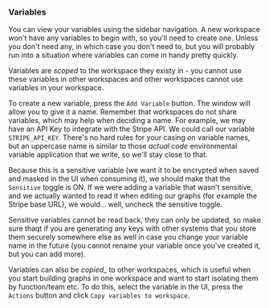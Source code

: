 ### Variables

You can view your variables using the sidebar navigation. A new workspace won't have any variables to begin with, so you'll need to create one. Unless you don't need any, in which case you don't need to, but you will probably run into a situation where variables can come in handy pretty quickly.

Variables are _scoped_ to the workspace they existy in - you cannot use these variables in other workspaces and other workspaces cannot use variables in your workspace.

To create a new variable, press the `Add Variable` button. The window will allow you to give it a name. Remember that workspaces do not share variables, which may help when deciding a name. For example, we may have an API Key to integrate with the Stripe API. We could call our variable `STRIPE_API_KEY`. There's no hard rules for your casing on variable names, but an uppercase name is similar to those _actual code_ environmental variable application that we write, so we'll stay close to that.

Because this is a sensitive variable (we want it to be encrypted when saved and masked in the UI when consuming it), we should make that the `Sensitive` toggle is ON. If we were adding a variable that wasn't sensitive, and we actually wanted to read it when editing our graphs (for example the Stripe base URL), we would... well, uncheck the sensitive toggle.

Sensitive variables cannot be read back, they can only be updated, so make sure thaqt if you are generating any keys with other systems that you store them securely somewhere else as well in case you change your variable name in the future (you cannot rename your variable once you've created it, but you can add more).

Variables can also be _copied__ to other workspaces, which is useful when you start building graphs in one workspace and want to start isolating them by function/team etc. To do this, select the variable in the UI, press the `Actions` button and click `Copy variables to workspace`.
